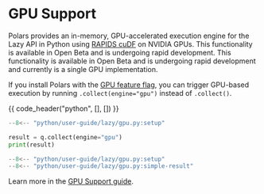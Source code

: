 # GPU Support

Polars provides an in-memory, GPU-accelerated execution engine for the Lazy API in Python using
[RAPIDS cuDF](https://docs.rapids.ai/api/cudf/stable/) on NVIDIA GPUs. This functionality is
available in Open Beta and is undergoing rapid development. This functionality is available in 
Open Beta and is undergoing rapid development and currently is a single GPU implementation.

If you install Polars with the [GPU feature flag](../installation.md), you can trigger GPU-based
execution by running `.collect(engine="gpu")` instead of `.collect()`.

{{ code_header("python", [], []) }}

```python
--8<-- "python/user-guide/lazy/gpu.py:setup"

result = q.collect(engine="gpu")
print(result)
```

```python exec="on" result="text" session="user-guide/lazy"
--8<-- "python/user-guide/lazy/gpu.py:setup"
--8<-- "python/user-guide/lazy/gpu.py:simple-result"
```

Learn more in the [GPU Support guide](../gpu-support.md).
